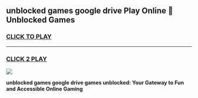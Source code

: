 
## unblocked games google drive Play Online 👋 Unblocked Games
<h3>
<a href="https://premium.freeplayer.one?title=unblocked_games_google_drive&ref=19F">CLICK TO PLAY</a></h3>
<hr>

<h3>
<a href="https://premium.freeplayer.one?title=unblocked_games_google_drive&ref=19F">CLICK 2 PLAY</a>
  
</h3>

<a href="https://premium.freeplayer.one?title=unblocked_games_google_drive&ref=19F"><img src="https://clearcache.store/games.png"></a>


**unblocked games google drive games unblocked: Your Gateway to Fun and Accessible Online Gaming**
